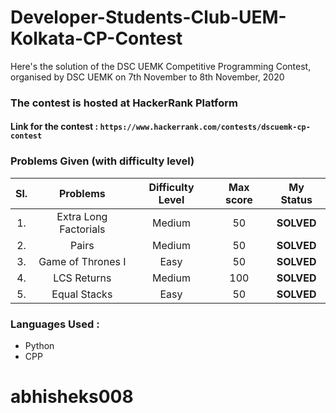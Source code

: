# Developer-Students-Club-UEM-Kolkata-CP-Contest
Here's the solution of the DSC UEMK Competitive Programming Contest, organised by DSC UEMK on 7th November to 8th November, 2020

### The contest is hosted at HackerRank Platform
#### Link for the contest : `https://www.hackerrank.com/contests/dscuemk-cp-contest`

### Problems Given (with difficulty level)

| Sl. | Problems | Difficulty Level | Max score | My Status |
|:---:|:---:|:---:| :---:| :---: |
|1.|Extra Long Factorials | Medium | 50| **SOLVED** |
|2. | Pairs | Medium | 50 | **SOLVED** |
|3. | Game of Thrones I | Easy | 50 | **SOLVED** |
|4.|LCS Returns|Medium|100|**SOLVED**|
|5.|Equal Stacks|Easy|50|**SOLVED**|

### Languages Used :
- Python
- CPP

# abhisheks008

